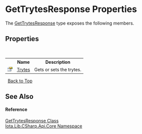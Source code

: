 # GetTrytesResponse Properties
 

The <a href="T_Iota_Lib_CSharp_Api_Core_GetTrytesResponse">GetTrytesResponse</a> type exposes the following members.


## Properties
&nbsp;<table><tr><th></th><th>Name</th><th>Description</th></tr><tr><td>![Public property](media/pubproperty.gif "Public property")</td><td><a href="P_Iota_Lib_CSharp_Api_Core_GetTrytesResponse_Trytes">Trytes</a></td><td>
Gets or sets the trytes.</td></tr></table>&nbsp;
<a href="#gettrytesresponse-properties">Back to Top</a>

## See Also


#### Reference
<a href="T_Iota_Lib_CSharp_Api_Core_GetTrytesResponse">GetTrytesResponse Class</a><br /><a href="N_Iota_Lib_CSharp_Api_Core">Iota.Lib.CSharp.Api.Core Namespace</a><br />